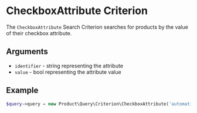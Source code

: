 # CheckboxAttribute Criterion

The `CheckboxAttribute` Search Criterion searches for products by the value of their checkbox attribute.

## Arguments

- `identifier` - string representing the attribute
- `value` - bool representing the attribute value

## Example

``` php
$query->query = new Product\Query\Criterion\CheckboxAttribute('automatic', true);
```
